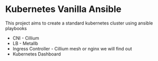 # Kubernetes Vanilla Ansible
This project aims to create a standard kubernetes cluster using ansible playbooks

* CNI - Cillium
* LB - Metallb
* Ingress Controller - Cillium mesh or nginx we will find out
* Kubernetes Dashboard